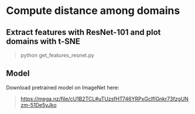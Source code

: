 # Compute distance among domains 


## Extract features with ResNet-101 and plot domains with t-SNE
> python get_features_resnet.py

## Model
Download pretrained model on ImageNet here:
> https://mega.nz/file/cU1B2TCL#uTUzsfHT746YRPxGclflGnkr73fzgUNzm-51De5yJko

